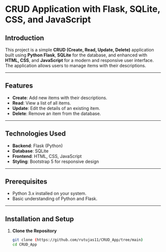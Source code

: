 
# CRUD Application with Flask, SQLite, CSS, and JavaScript

## Introduction
This project is a simple **CRUD (Create, Read, Update, Delete)** application built using **Python Flask**, **SQLite** for the database, and enhanced with **HTML, CSS**, and **JavaScript** for a modern and responsive user interface. The application allows users to manage items with their descriptions.

---

## Features
- **Create**: Add new items with their descriptions.
- **Read**: View a list of all items.
- **Update**: Edit the details of an existing item.
- **Delete**: Remove an item from the database.

---

## Technologies Used
- **Backend**: Flask (Python)
- **Database**: SQLite
- **Frontend**: HTML, CSS, JavaScript
- **Styling**: Bootstrap 5 for responsive design

---

## Prerequisites
- Python 3.x installed on your system.
- Basic understanding of Python and Flask.

---

## Installation and Setup

1. **Clone the Repository**
   ```bash
   git clone (https://github.com/rutujas11/CRUD_App/tree/main)
   cd CRUD_App
